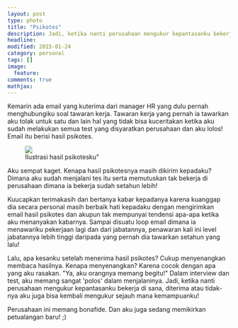 ```yaml
---
layout: post
type: photo
title: "Psikotes"
description: Jadi, ketika nanti perusahaan mengukur kepantasanku bekerja di sana, diterima atau tidak-nya aku juga bisa kembali mengukur sejauh mana kemampuanku! 
headline: 
modified: 2015-01-24
category: personal
tags: []
image: 
  feature: 
comments: true
mathjax: 
---
```


Kemarin ada email yang kuterima dari manager HR yang dulu pernah menghubungiku soal tawaran kerja. Tawaran kerja yang pernah ia tawarkan aku tolak untuk satu dan lain hal yang tidak bisa kuceritakan ketika aku sudah melakukan semua test yang disyaratkan perusahaan dan aku lolos! Email itu berisi hasil psikotes.

<figure>
	<a href="{{ site.url }}/images/psikotest/psikotest-infografik.png"><img src="{{ site.url }}/images/psikotest/psikotest-infografik.png"></a>
	<figcaption>Ilustrasi hasil psikotesku"</figcaption>
</figure>

Aku sempat kaget. Kenapa hasil psikotesnya masih dikirim kepadaku? Dimana aku sudah menjalani tes itu serta memutuskan tak bekerja di perusahaan dimana ia bekerja sudah setahun lebih!

Kuucapkan terimakasih dan bertanya kabar kepadanya karena kuanggap dia secara personal masih berbaik hati kepadaku dengan mengirimkan email hasil psikotes dan akupun tak mempunyai tendensi apa-apa ketika aku menanyakan kabarnya. Sampai disuatu loop email dimana ia menawariku pekerjaan lagi dan dari jabatannya, penawaran kali ini level jabatannya lebih tinggi daripada yang pernah dia tawarkan setahun yang lalu!

Lalu, apa kesanku setelah menerima hasil psikotes? Cukup menyenangkan membaca hasilnya. Kenapa menyenangkan? Karena cocok dengan apa yang aku rasakan. "Ya, aku orangnya memang begitu!" Dalam interview dan test, aku memang sangat 'polos' dalam menjalaninya. Jadi, ketika nanti perusahaan mengukur kepantasanku bekerja di sana, diterima atau tidak-nya aku juga bisa kembali mengukur sejauh mana kemampuanku! 

Perusahaan ini memang bonafide. Dan aku juga sedang memikirkan petualangan baru! ;)